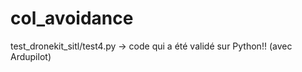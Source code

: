 # col_avoidance

test_dronekit_sitl/test4.py -> code qui a été validé sur Python!! (avec Ardupilot)
